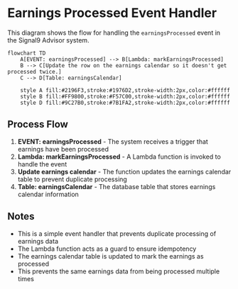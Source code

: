 # Earnings Processed Event Handler

This diagram shows the flow for handling the `earningsProcessed` event in the Signal9 Advisor system.

```mermaid
flowchart TD
    A[EVENT: earningsProcessed] --> B[Lambda: markEarningsProcessed]
    B --> C[Update the row on the earnings calendar so it doesn't get processed twice.]
    C --> D[Table: earningsCalendar]
    
    style A fill:#2196F3,stroke:#1976D2,stroke-width:2px,color:#ffffff
    style B fill:#FF9800,stroke:#F57C00,stroke-width:2px,color:#ffffff
    style D fill:#9C27B0,stroke:#7B1FA2,stroke-width:2px,color:#ffffff
```

## Process Flow

1. **EVENT: earningsProcessed** - The system receives a trigger that earnings have been processed
2. **Lambda: markEarningsProcessed** - A Lambda function is invoked to handle the event
3. **Update earnings calendar** - The function updates the earnings calendar table to prevent duplicate processing
4. **Table: earningsCalendar** - The database table that stores earnings calendar information

## Notes

- This is a simple event handler that prevents duplicate processing of earnings data
- The Lambda function acts as a guard to ensure idempotency
- The earnings calendar table is updated to mark the earnings as processed
- This prevents the same earnings data from being processed multiple times 